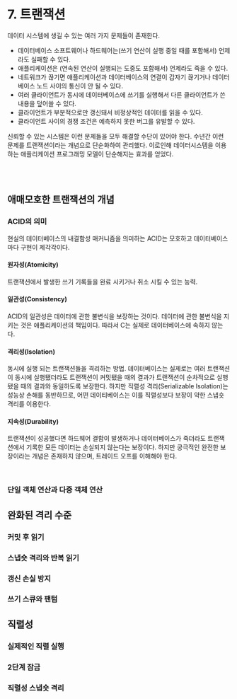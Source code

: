 # 7. 트랜잭션
데이터 시스템에 생길 수 있는 여러 가지 문제들이 존재한다.
* 데이터베이스 소프트웨어나 하드웨어는(쓰기 연산이 실행 중일 때를 포함해서) 언제라도 실패할 수 있다.
* 애플리케이션은 (연속된 연산이 실행되는 도중도 포함해서) 언제라도 죽을 수 있다.
* 네트워크가 끊기면 애플리케이션과 데이터베이스의 연결이 갑자기 끊기거나 데이터베이스 노드 사이의 통신이 안 될 수 있다.
* 여러 클라이언트가 동시에 데이터베이스에 쓰기를 실행해서 다른 클라이언트가 쓴 내용을 덮어쓸 수 있다.
* 클라이언트가 부분적으로만 갱신돼서 비정상적인 데이터를 읽을 수 있다.
* 클라이언트 사이의 경쟁 조건은 예측하지 못한 버그를 유발할 수 있다.

신뢰할 수 있는 시스템은 이런 문제들을 모두 해결할 수단이 있어야 한다.
수년간 이런 문제를 트랜잭션이라는 개념으로 단순화하여 관리했다.
이로인해 데이터시스템을 이용하는 애플리케이션 프로그래밍 모델이 단순해지는 효과를 얻었다.

<br>
<br>

## 애매모호한 트랜잭션의 개념
### ACID의 의미
현실의 데이터베이스의 내결함성 매커니즘을 의미하는 ACID는 모호하고 데이터베이스마다 구현이 제각각이다.

#### 원자성(Atomicity)
트랜잭션에서 발생한 쓰기 기록들을 완료 시키거나 취소 시킬 수 있는 능력.

#### 일관성(Consistency)
ACID의 일관성은 데이터에 관한 불변식을 보장하는 것이다.
데이터에 관한 불변식을 지키는 것은 애플리케이션의 책임이다.
따라서 C는 실제로 데이터베이스에 속하지 않는다.

#### 격리성(Isolation)
동시에 실행 되는 트랜잭션들을 격리하는 방법.
데이터베이스는 실제로는 여러 트랜잭션이 동시에 실행됐더라도 트랜잭션이 커밋됐을 때의 결과가 트랜잭션이 순차적으로 실행됐을 때의 결과와 동일하도록 보장한다.
하지만 직렬성 격리(Serializable Isolation)는 성능상 손해를 동반하므로, 어떤 데이티베이스는 이를 직렬성보다 보장이 약한 스냅숏 격리를 이용한다.

#### 지속성(Durability)
트랜잭션이 성공했다면 하드웨어 결함이 발생하거나 데이터베이스가 죽더라도 트랜잭션에서 기록한 모든 데이터는 손실되지 않는다는 보장이다.
하지만 궁극적인 완전한 보장이라는 개념은 존재하지 않으며, 트레이드 오프를 이해해야 한다.

<br>

### 단일 객체 연산과 다중 객체 연산



## 완화된 격리 수준
### 커밋 후 읽기
### 스냅숏 격리와 반복 읽기
### 갱신 손실 방지
### 쓰기 스큐와 팬텀

## 직렬성
### 실제적인 직렬 실행
### 2단계 잠금
### 직렬성 스냅숏 격리
